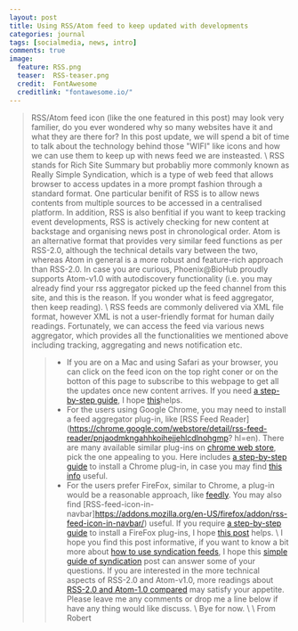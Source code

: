 ```yaml
---
layout: post
title: Using RSS/Atom feed to keep updated with developments 
categories: journal 
tags: [socialmedia, news, intro]
comments: true
image:  
  feature: RSS.png
  teaser:  RSS-teaser.png
  credit:  FontAwesome
  creditlink: "fontawesome.io/"
---
```


> RSS/Atom feed icon (like the one featured in this post) may look very familier, do you ever wondered
why so many websites have it and what they are there for? In this post update, we will spend a bit
of time to talk about the technology behind those "WIFI" like icons and how we can use them to keep
up with news feed we are insteasted. 
\\
> RSS stands for Rich Site Summary but probabliy more commonly known as Really Simple Syndication,
which is a type of web feed that allows browser to access updates in a more prompt fashion through a
standard format. One particular benifit of RSS is to allow news contents from multiple sources to be
accessed in a centralised platform. In addition, RSS is also benfitial if you want to keep tracking
event developments, RSS is actively checking for new content at backstage and organising news post
in chronological order. Atom is an alternative format that provides very similar feed functions as
per RSS-2.0, although the technical details vary between the two, whereas Atom in general is a more
robust and feature-rich approach than RSS-2.0. In case you are curious, Phoenix@BioHub proudly
supports Atom-v1.0 with autodiscovery functionality (i.e. you may already find your rss aggregator
picked up the feed channel from this site, and this is the reason. If you wonder what is feed
aggregator, then keep reading). 
\\
> RSS feeds are commonly delivered via XML file format, however XML is not a user-friendly format for
human daily readings. Fortunately, we can access the feed via various news aggregator, which
provides all the functionalities we mentioned above including tracking, aggregating and news
notification etc. 
> > * If you are on a Mac and using Safari as your browser, you can click on the feed icon on the top
right coner or on the botton of this page to subscribe to this webpage to get all the updates once
new content arrives. If you need [a step-by-step
guide](http://osxdaily.com/2014/11/03/subscribe-rss-feeds-safari-os-x/), I hope
[this](http://osxdaily.com/2014/11/03/subscribe-rss-feeds-safari-os-x/)helps. 
> > * For the users using Google Chrome, you may need to install a feed aggregator plug-in, like [RSS
Feed
Reader](https://chrome.google.com/webstore/detail/rss-feed-reader/pnjaodmkngahhkoihejjehlcdlnohgmp?
hl=en). There are many available similar plug-ins on [chrome web
store](https://chrome.google.com/webstore/search/feed?hl=en), pick the one appealing to you. Here
includes [a step-by-step guide](https://support.google.com/chrome_webstore/answer/2664769?hl=en) to
install a Chrome plug-in, in case you may find
[this info](https://support.google.com/chrome_webstore/answer/2664769?hl=en) useful.
> > * For the users prefer FireFox, similar to Chrome, a plug-in would be a reasonable approach, like
[feedly](https://addons.mozilla.org/en-US/firefox/addon/feedly/). You may also find
[RSS-feed-icon-in-navbar]https://addons.mozilla.org/en-US/firefox/addon/rss-feed-icon-in-navbar/)
useful. If you require [a step-by-step
guide](https://support.mozilla.org/en-US/kb/find-and-install-add-ons-add-features-to-firefox) to
install a FireFox plug-ins, I hope [this
post](https://support.mozilla.org/en-US/kb/find-and-install-add-ons-add-features-to-firefox) helps. 
\\
> I hope you find this post informative, if you want to know a bit more about [how to use syndication
feeds](https://www.digitaltrends.com/computing/how-to-use-rss/), I hope this [simple guide of
syndication](https://www.digitaltrends.com/computing/how-to-use-rss/) post can answer some of your
questions. If you are interested in the more technical aspects of RSS-2.0 and Atom-v1.0, 
more readings about [RSS-2.0 and Atom-1.0
compared](https://www.intertwingly.net/wiki/pie/Rss20AndAtom10Compared) may satisfy your appetite.
Please leave me any comments or drop me a line below if have any thing would like discuss. 
\\
> Bye for now. 
\\
\\
> From Robert 

